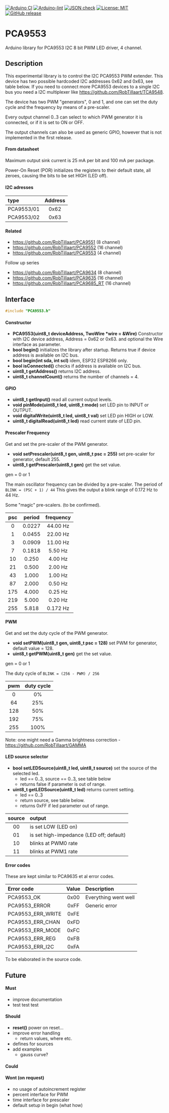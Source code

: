 
[![Arduino CI](https://github.com/RobTillaart/PCA9553/workflows/Arduino%20CI/badge.svg)](https://github.com/marketplace/actions/arduino_ci)
[![Arduino-lint](https://github.com/RobTillaart/PCA9553/actions/workflows/arduino-lint.yml/badge.svg)](https://github.com/RobTillaart/PCA9553/actions/workflows/arduino-lint.yml)
[![JSON check](https://github.com/RobTillaart/PCA9553/actions/workflows/jsoncheck.yml/badge.svg)](https://github.com/RobTillaart/PCA9553/actions/workflows/jsoncheck.yml)
[![License: MIT](https://img.shields.io/badge/license-MIT-green.svg)](https://github.com/RobTillaart/PCA9553/blob/master/LICENSE)
[![GitHub release](https://img.shields.io/github/release/RobTillaart/PCA9553.svg?maxAge=3600)](https://github.com/RobTillaart/PCA9553/releases)


# PCA9553

Arduino library for PCA9553 I2C 8 bit PWM LED driver, 4 channel.


## Description

This experimental library is to control the I2C PCA9553 PWM extender.
This device has two possible hardcoded I2C addresses 0x62 and 0x63, 
see table below.
If you need to connect more PCA9553 devices to a single I2C bus you 
need a I2C multiplexer like https://github.com/RobTillaart/TCA9548.

The device has two PWM "generators", 0 and 1, and one can set the 
duty cycle and the frequency by means of a pre-scaler. 

Every output channel 0..3 can select to which PWM generator it is 
connected, or if it is set to ON or OFF.

The output channels can also be used as generic GPIO, however that
is not implemented in the first release.


#### From datasheet

Maximum output sink current is 25 mA per bit and 100 mA per package.

Power-On Reset (POR) initializes the registers to their default state, 
all zeroes, causing the bits to be set HIGH (LED off).


#### I2C adresses

|  type        |  Address  |
|:-------------|:---------:|
|  PCA9553/01  |  0x62     | 
|  PCA9553/02  |  0x63     |


#### Related

- https://github.com/RobTillaart/PCA9551  (8 channel)
- https://github.com/RobTillaart/PCA9552  (16 channel)
- https://github.com/RobTillaart/PCA9553  (4 channel)

Follow up series
- https://github.com/RobTillaart/PCA9634 (8 channel)
- https://github.com/RobTillaart/PCA9635 (16 channel)
- https://github.com/RobTillaart/PCA9685_RT (16 channel)



## Interface

```cpp
#include "PCA9553.h"
```


#### Constructor

- **PCA9553(uint8_t deviceAddress, TwoWire \*wire = &Wire)** Constructor with I2C device address,  Address = 0x62 or 0x63.
and optional the Wire interface as parameter.
- **bool begin()** initializes the library after startup.
Returns true if device address is available on I2C bus.
- **bool begin(int sda, int scl)**
idem, ESP32 ESP8266 only.
- **bool isConnected()** checks if address is available on I2C bus.
- **uint8_t getAddress()** returns I2C address.
- **uint8_t channelCount()** returns the number of channels = 4.


#### GPIO

- **uint8_t getInput()** read all current output levels.
- **void pinMode(uint8_t led, uint8_t mode)** set LED pin to INPUT or OUTPUT.
- **void digitalWrite(uint8_t led, uint8_t val)** set LED pin HIGH or LOW.
- **uint8_t digitalRead(uint8_t led)** read current state of LED pin.


#### Prescaler Frequency

Get and set the pre-scaler of the PWM generator.

- **void setPrescaler(uint8_t gen, uint8_t psc = 255)** set pre-scaler for generator, default 255.
- **uint8_t getPrescaler(uint8_t gen)** get the set value.

gen = 0 or 1

The main oscillator frequency can be divided by a pre-scaler.
The period of ```BLINK = (PSC + 1) / 44```
This gives the output a blink range of 0.172 Hz to 44 Hz.

Some "magic" pre-scalers.  (to be confirmed).

|  psc  |  period  |  frequency  |
|:-----:|:--------:|:-----------:|
|    0  |  0.0227  |  44.00 Hz   |
|    1  |  0.0455  |  22.00 Hz   |
|    3  |  0.0909  |  11.00 Hz   |
|    7  |  0.1818  |   5.50 Hz   |
|   10  |  0.250   |   4.00 Hz   |
|   21  |  0.500   |   2.00 Hz   |
|   43  |  1.000   |   1.00 Hz   |
|   87  |  2.000   |   0.50 Hz   |
|  175  |  4.000   |   0.25 Hz   |
|  219  |  5.000   |   0.20 Hz   |
|  255  |  5.818   |  0.172 Hz   |


#### PWM

Get and set the duty cycle of the PWM generator.

- **void setPWM(uint8_t gen, uint8_t psc = 128)** set PWM for generator, 
default value = 128.
- **uint8_t getPWM(uint8_t gen)** get the set value.

gen = 0 or 1

The duty cycle of ```BLINK = (256 - PWM) / 256```

|  pwm  |  duty cycle  |
|:-----:|:------------:|
|    0  |     0%       |
|   64  |    25%       |
|  128  |    50%       |
|  192  |    75%       |
|  255  |   100%       |

Note: one might need a Gamma brightness correction - https://github.com/RobTillaart/GAMMA


#### LED source selector

- **bool setLEDSource(uint8_t led, uint8_t source)** set the source 
of the selected led.
  - led == 0..3, source == 0..3, see table below
  - returns false if parameter is out of range.
- **uint8_t getLEDSource(uint8_t led)** returns current setting.
  - led == 0..3
  - return source, see table below.
  - returns 0xFF if led parameter out of range. 

|  source  |  output              |
|:--------:|:---------------------|
|    00    |  is set LOW (LED on)
|    01    |  is set high-impedance (LED off; default)
|    10    |  blinks at PWM0 rate
|    11    |  blinks at PWM1 rate


#### Error codes

These are kept similar to PCA9635 et al error codes.

|  Error code             |  Value  |  Description           |
|:------------------------|:-------:|:-----------------------|
|  PCA9553_OK             |   0x00  |  Everything went well
|  PCA9553_ERROR          |   0xFF  |  Generic error
|  PCA9553_ERR_WRITE      |   0xFE  |
|  PCA9553_ERR_CHAN       |   0xFD  |
|  PCA9553_ERR_MODE       |   0xFC  |
|  PCA9553_ERR_REG        |   0xFB  |
|  PCA9553_ERR_I2C        |   0xFA  |

To be elaborated in the source code.


## Future

#### Must

- improve documentation
- test test test

#### Should

- **reset()**  power on reset...
- improve error handling
  - return values, where etc.
- defines for sources
- add examples
  - gauss curve?
  

#### Could

#### Wont (on request)

- no usage of autoincrement register
- percent interface for PWM
- time interface for prescaler
- default setup in begin (what how)


